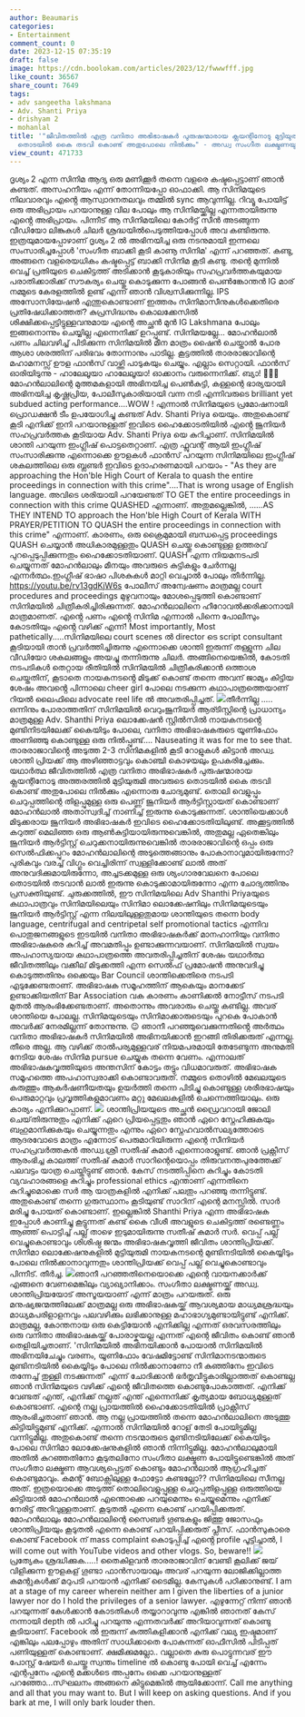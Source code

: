 ```yaml
---
author: Beaumaris
categories:
- Entertainment
comment_count: 0
date: 2023-12-15 07:35:19
draft: false
image: https://cdn.boolokam.com/articles/2023/12/fwwwfff.jpg
like_count: 36567
share_count: 7649
tags:
- adv sangeetha lakshmana
- Adv. Shanti Priya
- drishyam 2
- mohanlal
title: '"ജീവിതത്തിൽ എത്ര വനിതാ അഭിഭാഷകർ പുരുഷന്മാരായ ക്ലയന്റിനോടു മുട്ടിയുരുമി അവരുടെ
  തൊടയിൽ കൈ തടവി കൊണ്ട് അതുപോലെ നിൽക്കും" - അഡ്വ സംഗീത ലക്ഷ്മണയുടെ പോസ്റ്റ് വിവാദമായേക്കാം'
view_count: 471733
---
```


ദൃശ്യം 2 എന്ന സിനിമ ആദ്യ ഒരു മണിക്കൂർ തന്നെ വളരെ കഷ്ടപ്പെട്ടാണ് ഞാൻ കണ്ടത്. അസഹനീയം എന്ന് തോന്നിയപ്പോ ഓഫാക്കി. ആ സിനിമയുടെ നിലവാരവും എൻ്റെ ആസ്വാദനതലവും തമ്മിൽ sync ആവുന്നില്ല. റിവ്യൂ പോയിട്ട് ഒരു അഭിപ്രായം പറയാനുള്ള വില പോലും ആ സിനിമയ്ക്കില്ല എന്നതായിരുന്നു എൻ്റെ അഭിപ്രായം. പിന്നീട് ആ സിനിമയിലെ കോർട്ട് സീൻ അടങ്ങുന്ന വീഡിയോ ലിങ്കുകൾ ചിലർ ശ്രദ്ധയിൽപെടുത്തിയപ്പോൾ അവ കണ്ടിരുന്നു. ഇത്രയുമായപ്പോഴാണ് ദൃശ്യം 2 ൽ അഭിനയിച്ച ഒരു നടനുമായി ഇന്നലെ സംസാരിച്ചപ്പോൾ 'സംഗീത ബാക്കി കൂടി കാണൂ സിനിമ' എന്ന് പറഞ്ഞത്. കണ്ടു, അങ്ങനെ വളരെയധികം കഷ്ടപ്പെട്ട് ബാക്കി സിനിമ കൂടി കണ്ടു. തന്റെ മുന്നിൽ വെച്ച് പ്രതിയുടെ ചെകിട്ടത്ത് അടിക്കാൻ കൂടുകാരിയും സഹപ്രവർത്തകയുമായ പരാതിക്കാരിക്ക് സൗകര്യം ചെയ്തു കൊടുക്കുന്ന പോങ്ങൻ പെൺങ്കോന്തൻ IG മാര് നമ്മുടെ കേരളത്തിൽ ഉണ്ട് എന്ന് ഞാൻ വിശ്വസിക്കുന്നില്ല. IPS അസോസിയേഷൻ എന്തുകൊണ്ടാണ് ഇത്തരം സിനിമാസീനുകൾക്കെതിരെ പ്രതിഷേധിക്കാത്തത്? കുപ്രസിദ്ധനും കൊലക്കേസിൽ ശിക്ഷിക്കപ്പെട്ടിട്ടുള്ളവനുമായ എന്റെ അച്ഛൻ മുൻ IG Lakshmana പോലും ഇങ്ങനൊന്നും ചെയ്യില്ല എന്നെനിക്ക് ഉറപ്പുണ്ട്. സിനിമയല്ലേ... മോഹൻലാൽ പണം ചിലവഴിച്ച് പിടിക്കുന്ന സിനിമയിൽ മീന മാത്രം ഷൈൻ ചെയ്താൽ പോര ആശാ ശരത്തിന് പരിഭവം തോന്നാനും പാടില്ല. കൂട്ടത്തിൽ താരരാജാവിന്റെ മഹാമനസ്സ് ഊള ഫാൻസ് വാഴ്ത്തി പാടുകയും ചെയ്യും. എല്ലാം സെറ്റായി. ഫാൻസ് ഓരിയിടുന്നു - ഹാലേലൂയാ ഹാലേലൂയാ! ഓക്കാനം വരുന്നെനിക്ക്. ബ്യാ! 🤑🤑🤑 മോഹൻലാലിന്റെ മുത്തമകളായി അഭിനയിച്ച പെൺകുട്ടി, കള്ളന്റെ ഭാര്യയായി അഭിനയിച്ച കൃഷ്ണപ്രിയ, പോലീസുകാരിയായി വന്ന നടി എന്നിവരുടെ brilliant yet subdued acting performance....WOW ! എന്നാൽ സിനിമയുടെ പ്രമോഷനായി പ്രൊഡക്ഷൻ ടീം ഉപയോഗിച്ചു കണ്ടത് Adv. Shanti Priya യെയും. അതുകൊണ്ട് കൂടി എനിക്ക് ഇനി പറയാനുള്ളത് ഇവിടെ ഹൈക്കോടതിയിൽ എൻ്റെ ജൂനിയർ സഹപ്രവർത്തക കൂടിയായ Adv. Shanti Priya യെ കുറിച്ചാണ്. സിനിമയിൽ ശാന്തി പറയുന്ന ഇംഗ്ലീഷ് പൊട്ടതെറ്റാണ്. എത്ര ഫ്ലുവന്റ് ആയി ഇംഗ്ലീഷ് സംസാരിക്കുന്നു എന്നൊക്കെ ഊളകൾ ഫാൻസ് പറയുന്ന സിനിമയിലെ ഇംഗ്ലീഷ് ശകലത്തിലെ ഒരു ബ്ലണ്ടർ ഇവിടെ ഉദാഹരണമായി പറയാം - "As they are approaching the Hon'ble High Court of Kerala to quash the entire proceedings in connection with this crime"....That is wrong usage of English language. അവിടെ ശരിയായി പറയേണ്ടത് TO GET the entire proceedings in connection with this crime QUASHED എന്നാണ്. അതുമല്ലെങ്കിൽ, ......AS THEY INTEND TO approach the Hon'ble High Court of Kerala WITH PRAYER/PETITION TO QUASH the entire proceedings in connection with this crime" എന്നാണ്. കാരണം, ഒരു ക്രൈമുമായി ബന്ധപ്പെട്ട proceedings QUASH ചെയ്യാൻ അധികാരമുള്ളതും QUASH ചെയ്തു കൊണ്ടുള്ള ഉത്തരവ് പുറപ്പെടുപ്പിക്കുന്നതും ഹൈക്കോടതിയാണ്. QUASH എന്ന നിയമനടപടി ചെയ്യുന്നത് മോഹൻലാലും മീനയും അവരുടെ കുട്ടികളും ചേർന്നല്ല എന്നർത്ഥം.ഇംഗ്ലീഷ് ഭാഷാ പിശകുകൾ മാറ്റി വെച്ചാൽ പോലും തീർന്നില്ല. https://youtu.be/rv13gdKjW6s പോലീസ് അന്വേഷണം മാത്രമല്ല court procedures and proceedings മുഴുവനായും മോശപ്പെടുത്തി കൊണ്ടാണ് സിനിമയിൽ ചിത്രീകരിച്ചിരിക്കുന്നത്. മോഹൻലാലിനെ ഹീറോവൽക്കരിക്കാനായി മാത്രമാണത്. എൻ്റെ പണം എൻ്റെ സിനിമ എന്നാൽ പിന്നെ പോലീസും കോടതിയും എൻ്റെ വഴിക്ക് എന്ന്! Most importantly, Most pathetically.....സിനിമയിലെ court scenes ൽ director ടെ script consultant കൂടിയായി താൻ പ്രവർത്തിച്ചിരുന്നു എന്നൊക്കെ ശാന്തി ഇരുന്ന് തള്ളുന്ന ചില വീഡിയോ ശകലങ്ങളും അയച്ചു തന്നിരുന്നു ചിലർ. അങ്ങിനെയെങ്കിൽ, കോടതി നടപടികൾ തെറ്റായ രീതിയിൽ സിനിമയിൽ ചിത്രീകരിക്കാൻ ഒത്താശ ചെയ്തതിന്, കൂടാതെ നായകനടൻ്റെ മിടുക്ക് കൊണ്ട് തന്നെ അവന് ജാമ്യം കിട്ടിയ ശേഷം അവൻ്റെ പിന്നാലെ cheer girl പോലെ നടക്കുന്ന കഥാപാത്രത്തെയാണ് റിയൽ ലൈഫിലെ advocate reel life ൽ അവതരിപ്പിച്ചത്. ![](https://cdn.boolokam.com/articles/2023/12/fwwwfff.jpg)തീർന്നില്ല ..... ഒന്നിനും പോരാത്തതിന് സിനിമയിൽ വെറുംജൂനിയർ ആര്ടിസ്റ്റിന്റെ പ്രാധാന്യം മാത്രമുള്ള Adv. Shanthi Priya ലൊക്കേഷൻ സ്റ്റിൽസിൽ നായകനടൻ്റെ മുണ്ടിനിടയിലേക്ക് കൈയിടും പോലെ, വനിതാ അഭിഭാഷകരുടെ യൂണിഫോം അണിഞ്ഞു കൊണ്ടുള്ള ഒരു നിൽപ്പുണ്ട്.... Nauseating it was for me to see that. താരരാജാവിൻ്റെ അടുത്ത 2-3 സിനിമകളിൽ കൂടി റോളുകൾ കിട്ടാൻ അഡ്വ. ശാന്തി പ്രിയക്ക് ആ അഴിഞ്ഞാട്ടവും കൊഞ്ചി കൊഴയലും ഉപകരിച്ചേക്കും. യഥാർത്ഥ ജീവിതത്തിൽ എത്ര വനിതാ അഭിഭാഷകർ പുരുഷന്മാരായ ക്ലയന്റിനോടു അത്തരത്തിൽ മുട്ടിയുരുമി അവരുടെ തൊടയിൽ കൈ തടവി കൊണ്ട് അതുപോലെ നിൽക്കും എന്നൊരു ചോദ്യമുണ്ട്. തൊലി വെളുപ്പും ചെറുപ്പത്തിന്റെ തിളപ്പുമുള്ള ഒരു പെണ്ണ് ജൂനിയർ ആർട്ടിസ്റ്റായത് കൊണ്ടാണ് മോഹൻലാൽ അതാസ്വദിച്ച് നാണിച്ച് ഇരുന്നു കൊടുക്കുന്നത്.  ശാന്തിയെക്കാൾ മിടുക്കരായ ജൂനിയർ അഭിഭാഷകർ ഇവിടെ ഹൈക്കോടതിയിലുണ്ട്. അക്കൂട്ടത്തിൽ കറുത്ത് മെലിഞ്ഞ ഒരു ആൺകുട്ടിയായിരുന്നുവെങ്കിൽ, അതുമല്ല ഏതെങ്കിലും ജൂനിയർ ആർട്ടിസ്റ്റ് ചെറുക്കനായിരുന്നുവെങ്കിൽ താരരാജാവിന്റെ ഒപ്പം ഒരു സെൽഫിക്കപ്പുറം മോഹൻലാലിന്റെ അടുത്തെങ്ങാനും പോകാനാവുമായിരുന്നോ? പുരികവും വരച്ച് വിഗ്ഗും വെച്ചിരിന്ന് സ്വള്ളിക്കോണ്ട് ലാൽ അത് അനുവദിക്കുമായിരുന്നോ, അച്ചടക്കമുള്ള ഒരു ശ്യംഗാരവേലനെ പോലെ തൊടയിൽ തടവാൻ ലാൽ ഇരുന്നു കൊടുക്കാമായിരുന്നോ എന്ന ചോദ്യത്തിനും പ്രസക്തിയുണ്ട്. ചുരുക്കത്തിൽ, ഈ സിനിമയിലെ Adv Shanthi Priyaയുടെ കഥാപാത്രവും സിനിമയിലെയും സിനിമാ ലൊക്കേഷനിലും സിനിമയുടെയും ജൂനിയർ ആർട്ടിസ്റ്റ് എന്ന നിലയിലുള്ളതുമായ ശാന്തിയുടെ തന്നെ body language, centrifugal and centripetal self promotional tactics എന്നിവ പൊതുജനങ്ങളുടെ ഇടയിൽ വനിതാ അഭിഭാഷകർക്ക് മാനഹാനിയും വനിതാ അഭിഭാഷകരെ കുറിച്ച് അവമതിപ്പും ഉണ്ടാക്കുന്നവയാണ്. സിനിമയിൽ സ്വയം അപഹാസ്യയായ കഥാപാത്രത്തെ അവതരിപ്പിച്ചതിന് ശേഷം യഥാർത്ഥ ജീവിതത്തിലും വക്കീല് മിടുക്കത്തി എന്ന സെൽഫ് പ്രമോഷൻ അനുവദിച്ചു കൊടുത്തതിനും ഒക്കെയും Bar Council ശാന്തിക്കെതിരെ നടപടി എടുക്കേണ്ടതാണ്. അഭിഭാഷക സമൂഹത്തിന് ആകെയും മാനക്കേട് ഉണ്ടാക്കിയതിന് Bar Association വക കാരണം കാണിക്കൽ നോട്ടീസ് നടപടി മുതൽ ആരംഭിക്കേണ്ടതാണ്. അതൊന്നും അവരാരും ചെയ്തു കണ്ടില്ല. അവര് ശാന്തിയെ പോലല്ല. സിനിമയുടെയും സിനിമാക്കാരുടെയും പുറകെ പോകാൻ അവർക്ക് നേരമില്ലന്ന് തോന്നുന്നു. 😉 ഞാനീ പറഞ്ഞുവെക്കുന്നതിൻ്റെ അർത്ഥം വനിതാ അഭിഭാഷകർ സിനിമയിൽ അഭിനയിക്കാൻ ഇറങ്ങി തിരിക്കരുത് എന്നല്ല. തീരെ അല്ല. ആ വഴിക്ക് താൽപര്യമുള്ളവര് നിയമപരമായി തേടേണ്ടുന്ന അനുമതി നേടിയ ശേഷം സിനിമ pursue ചെയ്യുക തന്നെ വേണം. എന്നാലത് അഭിഭാഷകവൃത്തിയുടെ അന്തസിന് കോട്ടം തട്ടും വിധമാവരുത്. അഭിഭാഷക സമൂഹത്തെ അപഹാസ്വരാക്കി കൊണ്ടാവരുത്. നമ്മുടെ തൊഴിൽ മേഖലയുടെ കരുത്തും ആകർഷണീയതയും ഉയർത്തി തന്നെ പിടിച്ചു കൊണ്ടുള്ള ശരീരഭാഷയും പെരുമാറ്റവും പ്രവൃത്തികളുമാവണം മറ്റു മേഖലകളിൽ ചെന്നെത്തിയാലും. ഒരു കാര്യം എനിക്കുറപ്പാണ്. ![](https://cdn.boolokam.com/articles/2023/12/err-2.jpg) ശാന്തിപ്രിയയുടെ അച്ഛൻ ഡ്രൈവറായി ജോലി ചെയ്‌തിരുന്നുതും എനിക്ക് ഏറെ പ്രിയപ്പെട്ടതും ഞാൻ ഏറെ സ്നേഹിക്കുകയും ബഹുമാനിക്കുകയും ചെയ്യുന്നതും എന്നും ഏറെ സ്നേഹവാൽസല്യത്തോടെ ആദരവോടെ മാത്രം എന്നോട് പെരുമാറിയിരുന്ന എന്റെ സീനിയർ സഹപ്രവർത്തകൻ അഡ്വ.ശ്രീ സതീഷ് കുമാർ എന്നൊരാളുണ്ട്. ഞാൻ പ്രക്റ്റീസ് ആരംഭിച്ച കാലത്ത് സതീഷ് കുമാർ സാറിന്റെയൊപ്പം തിരുവനന്തപുരത്തേക്ക് പലവട്ടം യാത്ര ചെയ്തിട്ടുണ്ട് ഞാൻ. കേസ് നടത്തിപ്പിനെ കുറിച്ചും കോടതി വ്യവഹാരങ്ങളെ കുറിച്ചും professional ethics എന്താണ് എന്നതിനെ കുറിച്ചുമൊക്കെ സർ ആ യാത്രകളിൽ എനിക്ക് പലതും പറഞ്ഞു തന്നിട്ടുണ്ട്. അതുകൊണ്ട് തന്നെ ഗുരുസ്ഥാനം കൂടിയുണ്ട് സാറിന് എന്റെ മനസ്സിൽ. സാർ മരിച്ചു പോയത് കൊണ്ടാണ്. ഇല്ലെങ്കിൽ Shanthi Priya എന്ന അഭിഭാഷക ഇപ്പോൾ കാണിച്ചു കൂട്ടുന്നത് കണ്ട് കൈ വീശീ അവളുടെ ചെകിട്ടത്ത് രണ്ടെണ്ണം ആഞ്ഞ് പൊട്ടിച്ച് പല്ല് താഴെ ഇടുമായിരുന്നു സതീഷ് കുമാർ സർ. വെപ്പ് പല്ല് വെച്ചുകൊണ്ടാവും ശിശിഷ്ഠ ജന്മം അഭിഭാഷകവൃത്തി ജീവിതം ശാന്തിപ്രിയക്ക്. സിനിമാ ലൊക്കേഷനുകളിൽ മുട്ടിയുരുമി നായകനടന്റെ മുണ്ടിനടിയിൽ കൈയ്യിടും പോലെ നിൽക്കാനാവുന്നതും ശാന്തിപ്രിയക്ക് വെപ്പ് പല്ല് വെച്ചുകൊണ്ടാവും പിന്നീട്. തീർച്ച. ![](https://cdn.boolokam.com/articles/2023/12/wfwffwwfwwwf.jpg)ഞാനീ പറഞ്ഞതിനെയൊക്കെ എന്റെ വായനക്കാർക്ക് എങ്ങനെ വേണമെങ്കിലും വ്യാഖ്യാനിക്കാം. സംഗീതാ ലക്ഷ്മണയ്ക്ക് അഡ്വ. ശാന്തിപ്രിയയോട് അസൂയയാണ് എന്ന് മാത്രം പറയരുത്. ഒരു മനുഷ്യജന്മത്തിലേക്ക് മാത്രമല്ല ഒരു അഭിഭാഷകയ്ക്ക് ആവശ്യമായ മാധ്യമശ്രദ്ധയും മാധ്യമപരിളാളനവും പലവഴിക്കും ലഭിക്കാനുള്ള മഹാഭാഗ്യമുണ്ടായിട്ടുണ്ട് എനിക്ക്. മാത്രമല്ല, കോന്തനായ ഒരു കെട്ടിയോൻ എനിക്കില്ല എന്നത് ഒരവസരത്തിലും ഒരു വനിതാ അഭിഭാഷകയ്ക്ക് പോരാഴ്കയല്ല എന്നത് എന്റെ ജീവിതം കൊണ്ട് ഞാൻ തെളിയിച്ചതാണ്. 'സിനിമയിൽ അഭിനയിക്കാൻ പോയാൽ സിനിമയിൽ അഭിനയിചേച്ചും വരണം, യൂണിഫോം വേഷമിട്ടോണ്ട് സിനിമാനടന്മാരുടെ മുണ്ടിനടിയിൽ കൈയ്യിടും പോലെ നിൽക്കാനാണോ നീ കുഞ്ഞിനേം ഇവിടെ തന്നേച്ച് തുള്ളി നടക്കുന്നത്' എന്ന് ചോദിക്കാൻ ഭർതൃവീട്ടുകാരില്ലാത്തത് കൊണ്ടല്ല ഞാൻ സിനിമയുടെ വഴിക്ക് എന്റെ ജീവിതത്തെ കൊണ്ടുപോകാത്തത്. എനിക്ക് വേണ്ടത് എന്ത്, എനിക്ക് നല്ലത് എന്ത് എന്നെനിക്ക് കൃത്യമായ ബോധ്യമുള്ളത് കൊണ്ടാണ്. എന്റെ നല്ല പ്രായത്തിൽ ഹൈക്കോടതിയിൽ പ്രാക്റ്റീസ് ആരംഭിച്ചതാണ് ഞാൻ. ആ നല്ല പ്രായത്തിൽ തന്നെ മോഹൻലാലിനെ അടുത്തു കിട്ടിയിട്ടുമുണ്ട് എനിക്ക്. എന്നാൽ സിനിമയിൽ റോള് തേടി പോയിട്ടുമില്ല വന്നിട്ടുമില്ല. അതുകൊണ്ട് തന്നെ നടന്മാരുടെ മുണ്ടിനടിയിലേക്ക് കൈയിടും പോലെ സിനിമാ ലോക്കേഷനുകളിൽ ഞാൻ നിന്നിട്ടുമില്ല. മോഹൻലാലുമായി അതിൽ കുറഞ്ഞതിനോ കൂടുതലിനോ സംഗീതാ ലക്ഷ്മണ പോയിട്ടുണ്ടെങ്കിൽ അത് സംഗീതാ ലക്ഷ്മണ ആവശ്യപ്പെട്ടത് കൊണ്ടും മോഹൻലാൽ ആഗ്രഹിച്ചത് കൊണ്ടുമാവും. കമന്റ് ബോക്സിലുള്ള ഫോട്ടോ കണ്ടല്ലോ?? സിനിമയിലെ സീനല്ല അത്. ഇത്രയൊക്കെ അടുത്ത് തൊലിവെളുപ്പുള്ള ചെറുപ്പതിളപ്പുള്ള ഒരുത്തിയെ കിട്ടിയാൽ മോഹൻലാൽ എന്തൊക്കെ പറയുമെന്നും ചെയ്യുമെന്നും എനിക്ക് നേരിട്ട് അറിവുള്ളതാണ്. കൂടുതൽ എന്നെ കൊണ്ട് പറയിപ്പിക്കരുത്. മോഹൻലാലും മോഹൻലാലിന്റെ സൈബർ ഗൂണ്ടകളും ജിത്തു ജോസഫും ശാന്തിപ്രിയയും കൂടുതൽ എന്നെ കൊണ്ട് പറയിപ്പിക്കരുത് പ്ലീസ്. ഫാൻസുകാരെ കൊണ്ട് Facebook ന് mass complaint കൊടുപ്പിച്ച് എൻ്റെ profile പൂട്ടിച്ചാൽ, I will come out with YouTube videos and other vlogs. So, beware!! ![](https://cdn.boolokam.com/articles/2023/12/ddqfff.jpg)പ്രത്യേകം ശ്രദ്ധിക്കുക.....! തൈകിളവൻ താരരാജാവിന് വേണ്ടി കൂലിക്ക് ജയ് വിളിക്കുന്ന ഊളകള് ഗൂണ്ടാ ഫാൻസായാലും അവര് പറയുന്ന ലോജിക്കില്ലാത്ത കമന്റുകൾക്ക് മറുപടി പറയാൻ എനിക്ക് ടൈമില്ല. കേസുകൾ പഠിക്കാനുണ്ട്. I am at a stage of my career wherein neither am I given the liberties of a junior lawyer nor do I hold the privileges of a senior lawyer. എഴുന്നേറ്റ് നിന്ന് ഞാൻ പറയുന്നത് കേൾക്കാൻ കോടതികൾ തയ്യാറാവുന്നു എങ്കിൽ ഞാനത് കേസ് നന്നായി depth ൽ പഠിച്ചു പറയുന്നു എന്നതവർക്ക് അറിയാവുന്നത് കൊണ്ടു കൂടിയാണ്. Facebook ൽ ഇരുന്ന് കുത്തികളിക്കാൻ എനിക്ക് വല്യ ഇഷ്ടമാണ് എങ്കിലും പലപ്പോഴും അതിന് സാധിക്കാതെ പോകുന്നത് ഓഫീസിൽ പിടിപ്പത് പണിയുള്ളത് കൊണ്ടാണ്. ക്ഷമിക്കുമല്ലോ.. വല്ലാതെ കുരു പൊട്ടുന്നവര് ഈ പോസ്റ്റ് ഷേയർ ചെയ്തു സ്വന്തം timeline ൽ കൊണ്ടു പോയി വെച്ച് എന്നേം എന്റപ്പനേം എന്റെ മക്കൾടെ അപ്പനേം ഒക്കെ പറയാനുള്ളത് പറഞ്ഞോ...സ്ഘലനം അങ്ങനെ കിട്ടുമെങ്കിൽ ആയിക്കോന്ന്. Call me anything and all that you may want to. But I will keep on asking questions. And if you bark at me, I will only bark louder then.